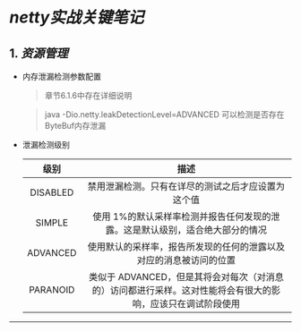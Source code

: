 # *netty实战关键笔记*

## 1. ***资源管理***
+ 内存泄漏检测参数配置

    >章节6.1.6中存在详细说明

    >java -Dio.netty.leakDetectionLevel=ADVANCED 可以检测是否存在ByteBuf内存泄漏

+ 泄漏检测级别

    | 级别 | 描述 |
    |:---: | :---:|
    |DISABLED|禁用泄漏检测。只有在详尽的测试之后才应设置为这个值|
    |SIMPLE|使用 1%的默认采样率检测并报告任何发现的泄露。这是默认级别，适合绝大部分的情况|
    |ADVANCED|使用默认的采样率，报告所发现的任何的泄露以及对应的消息被访问的位置|
    |PARANOID|类似于 ADVANCED，但是其将会对每次（对消息的）访问都进行采样。这对性能将会有很大的影响，应该只在调试阶段使用|




---